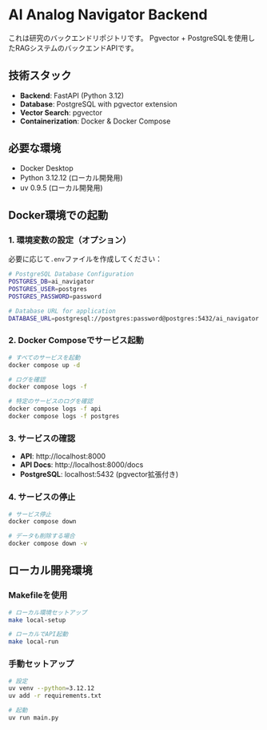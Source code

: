 # AI Analog Navigator Backend

これは研究のバックエンドリポジトリです。
Pgvector + PostgreSQLを使用したRAGシステムのバックエンドAPIです。

## 技術スタック

- **Backend**: FastAPI (Python 3.12)
- **Database**: PostgreSQL with pgvector extension
- **Vector Search**: pgvector
- **Containerization**: Docker & Docker Compose

## 必要な環境

- Docker Desktop
- Python 3.12.12 (ローカル開発用)
- uv 0.9.5 (ローカル開発用)

## Docker環境での起動

### 1. 環境変数の設定（オプション）

必要に応じて`.env`ファイルを作成してください：

```bash
# PostgreSQL Database Configuration
POSTGRES_DB=ai_navigator
POSTGRES_USER=postgres
POSTGRES_PASSWORD=password

# Database URL for application
DATABASE_URL=postgresql://postgres:password@postgres:5432/ai_navigator
```

### 2. Docker Composeでサービス起動

```bash
# すべてのサービスを起動
docker compose up -d

# ログを確認
docker compose logs -f

# 特定のサービスのログを確認
docker compose logs -f api
docker compose logs -f postgres
```

### 3. サービスの確認

- **API**: http://localhost:8000
- **API Docs**: http://localhost:8000/docs
- **PostgreSQL**: localhost:5432 (pgvector拡張付き)

### 4. サービスの停止

```bash
# サービス停止
docker compose down

# データも削除する場合
docker compose down -v
```

## ローカル開発環境

### Makefileを使用
```bash
# ローカル環境セットアップ
make local-setup

# ローカルでAPI起動
make local-run
```

### 手動セットアップ
```bash
# 設定
uv venv --python=3.12.12
uv add -r requirements.txt 

# 起動
uv run main.py
```